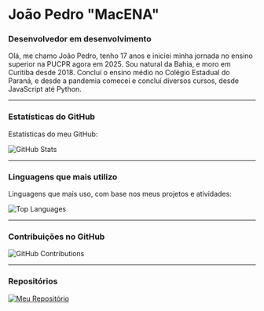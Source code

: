 # João Pedro "MacENA"

### Desenvolvedor em desenvolvimento

Olá, me chamo João Pedro, tenho 17 anos e iniciei minha jornada no ensino superior na PUCPR agora em 2025. Sou natural da Bahia, e moro em Curitiba desde 2018. Concluí o ensino médio no Colégio Estadual do Paraná, e desde a pandemia comecei e concluí diversos cursos, desde JavaScript até Python.

---

### Estatísticas do GitHub

Estatísticas do meu GitHub:

![GitHub Stats](https://github-readme-stats.vercel.app/api?username=Macenajp&show_icons=true&hide=prs&count_private=true&theme=moltack)

---

### Linguagens que mais utilizo

Linguagens que mais uso, com base nos meus projetos e atividades:

![Top Languages](https://github-readme-stats.vercel.app/api/top-langs/?username=Macenajp&layout=compact&theme=moltack)

---

### Contribuições no GitHub

![GitHub Contributions](https://github-readme-streak-stats.herokuapp.com/?user=Macenap)

---

### Repositórios

[![Meu Repositório](https://github-readme-stats.vercel.app/api/pin/?username=Macenap&repo=nome-do-repositorio&theme=radical)](https://github.com/Macenap/nome-do-repositorio)
